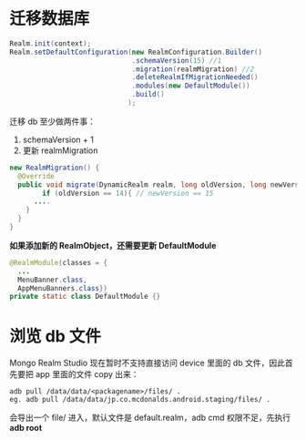 # 迁移数据库

```java
Realm.init(context);
Realm.setDefaultConfiguration(new RealmConfiguration.Builder()
                              .schemaVersion(15) //1
                              .migration(realmMigration) //2
                              .deleteRealmIfMigrationNeeded()
                              .modules(new DefaultModule())
                              .build()
                             );
```

迁移 db 至少做两件事：

1. schemaVersion + 1
2. 更新 realmMigration

```java
new RealmMigration() {
  @Override
  public void migrate(DynamicRealm realm, long oldVersion, long newVersion) {
		if (oldVersion == 14){ // newVersion == 15
      ....
    }
  }
}
```



**如果添加新的 RealmObject，还需要更新 DefaultModule**

```java
@RealmModule(classes = {      
  ...
  MenuBanner.class,
  AppMenuBanners.class})
private static class DefaultModule {}
```



# 浏览 db 文件

Mongo Realm Studio 现在暂时不支持直接访问 device 里面的 db 文件，因此首先要把 app 里面的文件 copy 出来：

```shell
adb pull /data/data/<packagename>/files/ .
eg. adb pull /data/data/jp.co.mcdonalds.android.staging/files/ .
```

会导出一个 file/ 进入，默认文件是 default.realm，adb cmd 权限不足，先执行 **adb root**


